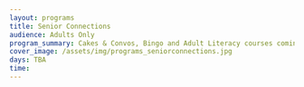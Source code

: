```yaml
---
layout: programs
title: Senior Connections
audience: Adults Only
program_summary: Cakes & Convos, Bingo and Adult Literacy courses coming back soon!
cover_image: /assets/img/programs_seniorconnections.jpg
days: TBA
time:
---
```

